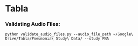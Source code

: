 # Tabla

### Validating Audio Files:
```
python validate_audio_files.py --audio_file_path ~/Google\ Drive/Tabla/Pneumonia\ Study\ Data/ --study PNA
```
